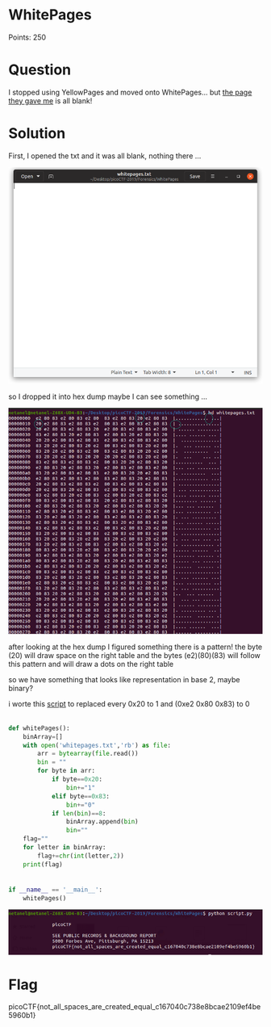 # WhitePages

Points: 250

# Question

I stopped using YellowPages and moved onto WhitePages... but [the page they gave me](whitepages.txt) is all blank!

# Solution

First, I opened the txt and it was all blank, nothing there ...

![](whitePages.png)

so I dropped it into hex dump maybe I can see something ...

![](hd_white_pages.png)

after looking at the hex dump I figured something there is a pattern!
the byte (20) will draw space on the right table
and the bytes (e2)(80)(83) will follow this pattern and will draw a dots on the right table

so we have something that looks like representation in base 2, maybe binary?

i worte this [script](script.py) to replaced every 0x20 to 1 and (0xe2 0x80 0x83) to 0

```python

def whitePages():
    binArray=[]
    with open('whitepages.txt','rb') as file:
        arr = bytearray(file.read())
        bin = ""
        for byte in arr:
            if byte==0x20:
                bin+="1"
            elif byte==0x83:
                bin+="0"
            if len(bin)==8:
                binArray.append(bin)
                bin=""
    flag=""
    for letter in binArray:
        flag+=chr(int(letter,2))
    print(flag)


if __name__ == '__main__':
    whitePages()

```

![](output.png)

# Flag
picoCTF{not_all_spaces_are_created_equal_c167040c738e8bcae2109ef4be5960b1}


